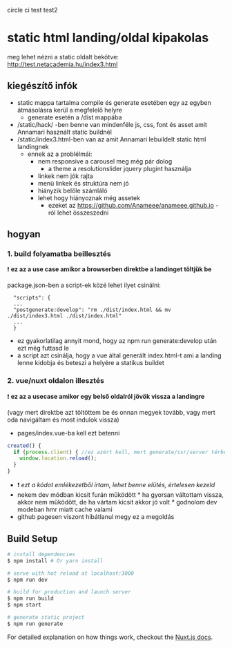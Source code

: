 circle ci test test2

# static html landing/oldal kipakolas

meg lehet nézni a static oldalt bekötve:
http://test.netacademia.hu/index3.html

## kiegészítő infók
* static mappa tartalma compile és generate esetében egy az egyben átmásolásra kerül a megfelelő helyre
  * generate esetén a /dist mappába
* /static/hack/ -ben benne van mindenféle js, css, font és asset amit Annamari használt static buildnél
* /static/index3.html-ben van az amit Annamari lebuildelt static html landingnek
  * ennek az a problélmái:
    * nem responsive a carousel meg még pár dolog
      * a theme a resolutionslider jquery plugint használja
    * linkek nem jók rajta
    * menü linkek és struktúra nem jó
    *  hiányzik belőle számláló
    * lehet hogy hiányoznak még assetek
      * ezeket az https://github.com/Anameee/anameee.github.io -ról lehet összeszedni
      
    
## hogyan 

### 1. build folyamatba beillesztés
:exclamation: __ez az a use case amikor a browserben direktbe a landinget töltjük be__

package.json-ben a script-ek közé lehet ilyet csinálni: 
 ```
   "scripts": {
   ... 
   "postgenerate:develop": "rm ./dist/index.html && mv ./dist/index3.html ./dist/index.html"
   ...
   } 
```
 * ez gyakorlatilag annyit mond, hogy az npm run generate:develop után ezt még futtasd le 
 * a script azt csinálja, hogy a vue által generált index.html-t ami a landing lenne kidobja és beteszi a helyére a statikus buildet

 
 ### 2. vue/nuxt oldalon illesztés
 :exclamation: __ez az a usecase amikor egy belső oldalról jövök vissza a landingre__
 
 (vagy mert direktbe azt töltöttem be és onnan megyek tovább, vagy mert oda navigáltam és most indulok vissza)
 * pages/index.vue-ba kell ezt betenni
 ``` javascript
 created() {
   if (process.client) { //ez azért kell, mert generate/ssr/server térben nincs window és elszáll
     window.location.reload();
   }
 }
 ```
 * :exclamation: _ezt a kódot emlékezetből írtam, lehet benne elütés, értelesen kezeld_
 * nekem dev módban kicsit furán működött
   * ha gyorsan váltottam vissza, akkor nem működött, de ha vártam kicsit akkor jó volt
     * godnolom dev modeban hmr miatt cache valami
 * github pagesen viszont hibátlanul megy ez a megoldás  
 
 
## Build Setup

``` bash
# install dependencies
$ npm install # Or yarn install

# serve with hot reload at localhost:3000
$ npm run dev

# build for production and launch server
$ npm run build
$ npm start

# generate static project
$ npm run generate
```

For detailed explanation on how things work, checkout the [Nuxt.js docs](https://github.com/nuxt/nuxt.js).
